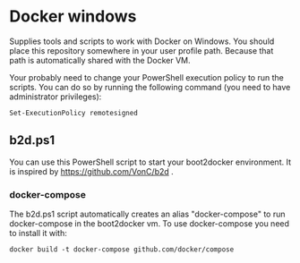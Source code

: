 Docker windows
==============

Supplies tools and scripts to work with Docker on Windows. You should place
this repository somewhere in your user profile path. Because that path is
automatically shared with the Docker VM.

Your probably need to change your PowerShell execution policy to run the scripts.
You can do so by running the following command (you need to have administrator privileges):

    Set-ExecutionPolicy remotesigned

b2d.ps1
-------

You can use this PowerShell script to start your boot2docker environment.
It is inspired by https://github.com/VonC/b2d .

### docker-compose

The b2d.ps1 script automatically creates an alias "docker-compose" to run 
docker-compose in the boot2docker vm. To use docker-compose you need to 
install it with:

    docker build -t docker-compose github.com/docker/compose
